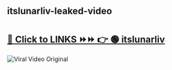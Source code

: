 
 ## itslunarliv-leaked-video 

# <h2><a href="https://clipsfans.com/itslunarliv&ref=git">🔗 Click to LINKS ⏩⏩ 👉 🟢 itslunarliv </a></h2>

<a href="https://clipsfans.com/itslunarliv&ref=git" rel="nofollow" data-target="animated-image.originalLink"><img src="https://i.ibb.co.com/xMMVF88/686577567.gif" alt="Viral Video Original" style="max-width: 100%; display: inline-block;" data-target="animated-image.originalImage"></a>

